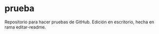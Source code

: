 # prueba
Repositorio para hacer pruebas de GitHub.
Edición en escritorio, hecha en rama editar-readme.
